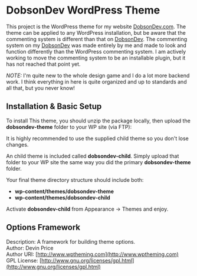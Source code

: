 # DobsonDev WordPress Theme

This project is the WordPress theme for my website [DobsonDev.com](http://dobsondev.com). The theme can be applied to any WordPress installation, but be aware that the commenting system is different than that on [DobsonDev](http://dobsondev.com). The commenting system on my [DobsonDev](http://dobsondev.com) was made entirely by me and made to look and function differently than the WordPress commenting system. I am actively working to move the commenting system to be an installable plugin, but it has not reached that point yet.

*NOTE:* I'm quite new to the whole design game and I do a lot more backend work. I think everything in here is quite organized and up to standards and all that, but you never know!

## Installation & Basic Setup
To install This theme, you should unzip the package locally, then upload the **dobsondev-theme** folder to your WP site (via FTP):

It is highly recommended to use the supplied child theme so you don't lose changes.

An child theme is included called **dobsondev-child**. Simply upload that folder to your WP site the same way you did the primary **dobsondev-theme** folder.

Your final theme directory structure should include both:
* **wp-content/themes/dobsondev-theme**
* **wp-content/themes/dobsondev-child**

Activate **dobsondev-child** from Appearance -> Themes and enjoy.

## Options Framework

Description: A framework for building theme options.  
Author: Devin Price  
Author URI: [http://www.wptheming.com](http://www.wptheming.com)  
GPL License: [http://www.gnu.org/licenses/gpl.html](http://www.gnu.org/licenses/gpl.html)  